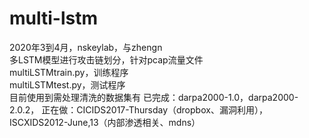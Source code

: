 # multi-lstm
2020年3到4月，nskeylab，与zhengn  
多LSTM模型进行攻击链划分，针对pcap流量文件  
multiLSTMtrain.py，训练程序  
multiLSTMtest.py，测试程序  
目前使用到需处理清洗的数据集有
已完成：darpa2000-1.0，darpa2000-2.0.2，
正在做：CICIDS2017-Thursday（dropbox、漏洞利用），ISCXIDS2012-June,13（内部渗透相关、mdns）